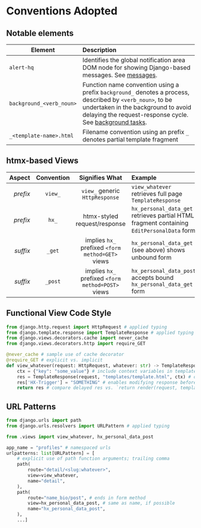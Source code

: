 # Conventions Adopted

## Notable elements

Element | Description
--|:--
`alert-hq` | Identifies the global notification area DOM node for showing Django-based messages. See [messages](/features/3-message-notifications/).
`background_<verb_noun>` | Function name convention using a prefix `background_` denotes a process, described by `<verb_noun>`, to be undertaken in the background to avoid delaying the request-response cycle. See [background tasks](/features/6-background-tasks/).
`_<template-name>.html` | Filename convention using an prefix `_` denotes partial template fragment

## htmx-based Views

Aspect | Convention | Signifies What | Example
--:|:--:|:--:|:--
_prefix_ | `view_` |  `view_` generic `HttpResponse` | `view_whatever` retrieves full page `TemplateResponse`
_prefix_ | `hx_` |  htmx-styled request/response |  `hx_personal_data_get` retrieves partial HTML fragment containing `EditPersonalData` form
_suffix_ | `_get` | implies `hx_` prefixed `<form method=GET>` views | `hx_personal_data_get` (see above) shows unbound form
_suffix_ | `_post` | implies `hx_` prefixed `<form method=POST>` views | `hx_personal_data_post` accepts bound `hx_personal_data_get` form

## Functional View Code Style

```py title="app/views.py"
from django.http.request import HttpRequest # applied typing
from django.template.response import TemplateResponse # applied typing
from django.views.decorators.cache import never_cache
from django.views.decorators.http import require_GET

@never_cache # sample use of cache decorator
@require_GET # explicit vs. implicit
def view_whatever(request: HttpRequest, whatever: str) -> TemplateResponse:
    ctx = {"key": "some_value"} # include context variables in template.html
    res = TemplateResponse(request, "templates/template.html", ctx) # one-liner
    res['HX-Trigger'] = "SOMETHING" # enables modifying response before rendering
    return res # compare delayed res vs. `return render(request, template, ctx)`
```

## URL Patterns

```py title="app/urls.py"
from django.urls import path
from django.urls.resolvers import URLPattern # applied typing

from .views import view_whatever, hx_personal_data_post

app_name = "profiles" # namespaced urls
urlpatterns: list[URLPattern] = [
    # explicit use of path function arguments; trailing comma
    path(
        route="detail/<slug:whatever>",
        view=view_whatever,
        name="detail",
    ),
    path(
        route="name_bio/post", # ends in form method
        view=hx_personal_data_post, # same as name, if possible
        name="hx_personal_data_post",
    ),
    ...]
```
